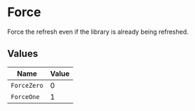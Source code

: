 # Force

Force the refresh even if the library is already being refreshed.


## Values

| Name        | Value       |
| ----------- | ----------- |
| `ForceZero` | 0           |
| `ForceOne`  | 1           |